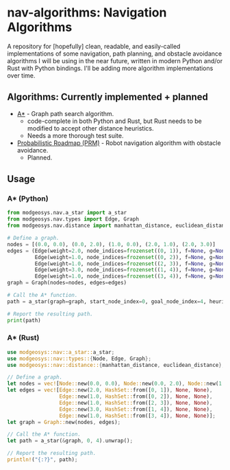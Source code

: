 # nav-algorithms: Navigation Algorithms

A repository for [hopefully] clean, readable, and easily-called implementations of some navigation,
path planning, and obstacle avoidance algorithms I will be using in the near future, written in modern
Python and/or Rust with Python bindings. I'll be adding more algorithm implementations over time.

## Algorithms: Currently implemented + planned
* [A*](https://en.wikipedia.org/wiki/A*_search_algorithm) - Graph path search algorithm.
  * code-complete in both Python and Rust, but Rust needs to be modified to accept other distance heuristics.
  * Needs a more thorough test suite.
* [Probabilistic Roadmap (PRM)](https://en.wikipedia.org/wiki/Probabilistic_roadmap) - Robot navigation algorithm with obstacle avoidance.
  * Planned.

## Usage

### A\* (Python)
```python
from modgeosys.nav.a_star import a_star
from modgeosys.nav.types import Edge, Graph
from modgeosys.nav.distance import manhattan_distance, euclidean_distance

# Define a graph.
nodes = [(0.0, 0.0), (0.0, 2.0), (1.0, 0.0), (2.0, 1.0), (2.0, 3.0)]
edges = (Edge(weight=2.0, node_indices=frozenset((0, 1)), f=None, g=None),
         Edge(weight=1.0, node_indices=frozenset((0, 2)), f=None, g=None),
         Edge(weight=1.0, node_indices=frozenset((2, 3)), f=None, g=None),
         Edge(weight=3.0, node_indices=frozenset((1, 4)), f=None, g=None),
         Edge(weight=1.0, node_indices=frozenset((3, 4)), f=None, g=None))
graph = Graph(nodes=nodes, edges=edges)

# Call the A* function.
path = a_star(graph=graph, start_node_index=0, goal_node_index=4, heuristic_distance=manhattan_distance)

# Report the resulting path.
print(path)
```

### A\* (Rust)
```rust
use modgeosys::nav::a_star::a_star;
use modgeosys::nav::types::{Node, Edge, Graph};
use modgeosys::nav::distance::{manhattan_distance, euclidean_distance};

// Define a graph.
let nodes = vec![Node::new(0.0, 0.0), Node::new(0.0, 2.0), Node::new(1.0, 0.0), Node::new(2.0, 1.0), Node::new(2.0, 3.0)];
let edges = vec![Edge::new(2.0, HashSet::from([0, 1]), None, None),
                 Edge::new(1.0, HashSet::from([0, 2]), None, None),
                 Edge::new(1.0, HashSet::from([2, 3]), None, None),
                 Edge::new(3.0, HashSet::from([1, 4]), None, None),
                 Edge::new(1.0, HashSet::from([3, 4]), None, None)];
let graph = Graph::new(nodes, edges);

// Call the A* function.
let path = a_star(&graph, 0, 4).unwrap();

// Report the resulting path.
println!("{:?}", path);
```